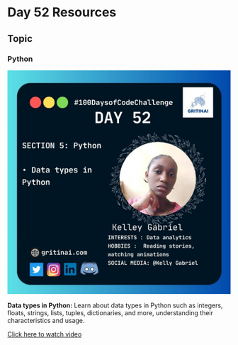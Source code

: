 

# Day 52 Resources

## Topic

### Python

![100 days of code Day 52](https://github.com/GritinAI/100daysofcode2.0/blob/main/Images/Day52.jpg)

**Data types in Python:**
Learn about data types in Python such as integers, floats, strings, lists, tuples, dictionaries, and more, understanding their characteristics and usage.

[Click here to watch video](https://youtu.be/ppsCxnNm-JI?si=KwQU6bqae8xALvub)

